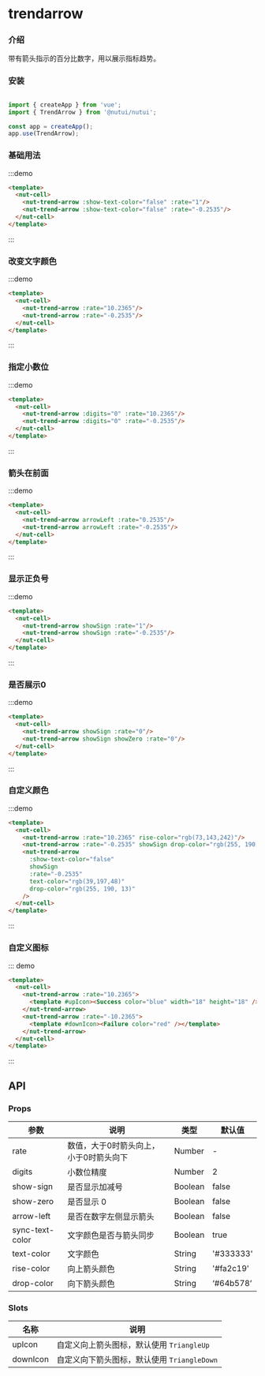# trendarrow 

### 介绍

带有箭头指示的百分比数字，用以展示指标趋势。

### 安装

```javascript

import { createApp } from 'vue';
import { TrendArrow } from '@nutui/nutui';

const app = createApp();
app.use(TrendArrow);

```

### 基础用法

:::demo

```html
<template>
  <nut-cell>
    <nut-trend-arrow :show-text-color="false" :rate="1"/>
    <nut-trend-arrow :show-text-color="false" :rate="-0.2535"/>
  </nut-cell>
</template>
```

:::

### 改变文字颜色

:::demo

```html
<template>
  <nut-cell>
    <nut-trend-arrow :rate="10.2365"/>
    <nut-trend-arrow :rate="-0.2535"/>
  </nut-cell>
</template>
```

:::
### 指定小数位

:::demo

```html
<template>
  <nut-cell>
    <nut-trend-arrow :digits="0" :rate="10.2365"/>
    <nut-trend-arrow :digits="0" :rate="-0.2535"/>
  </nut-cell>
</template>
```

:::
### 箭头在前面

:::demo

```html
<template>
  <nut-cell>
    <nut-trend-arrow arrowLeft :rate="0.2535"/>
    <nut-trend-arrow arrowLeft :rate="-0.2535"/>
  </nut-cell>
</template>
```

:::
### 显示正负号

:::demo

```html
<template>
  <nut-cell>
    <nut-trend-arrow showSign :rate="1"/>
    <nut-trend-arrow showSign :rate="-0.2535"/>
  </nut-cell>
</template>
```

:::
### 是否展示0

:::demo

```html
<template>
  <nut-cell>
    <nut-trend-arrow showSign :rate="0"/>
    <nut-trend-arrow showSign showZero :rate="0"/>
  </nut-cell>
</template>
```

:::
### 自定义颜色

:::demo

```html
<template>
  <nut-cell>
    <nut-trend-arrow :rate="10.2365" rise-color="rgb(73,143,242)"/>
    <nut-trend-arrow :rate="-0.2535" showSign drop-color="rgb(255, 190, 13)"/>
    <nut-trend-arrow
      :show-text-color="false"
      showSign
      :rate="-0.2535"
      text-color="rgb(39,197,48)"
      drop-color="rgb(255, 190, 13)"
    />
  </nut-cell>
</template>
```

:::

### 自定义图标

::: demo

```html
<template>
  <nut-cell>
    <nut-trend-arrow :rate="10.2365">
      <template #upIcon><Success color="blue" width="18" height="18" /></template>
    </nut-trend-arrow>
    <nut-trend-arrow :rate="-10.2365">
      <template #downIcon><Failure color="red" /></template>
    </nut-trend-arrow>
  </nut-cell>
</template>
```

:::
## API

### Props

| 参数         | 说明                             | 类型   | 默认值           |
|--------------|----------------------------------|--------|------------------|
| rate         | 数值，大于0时箭头向上，小于0时箭头向下    | Number | -                |
| digits         | 小数位精度               | Number | 2               |
| show-sign         | 是否显示加减号               | Boolean | false               |
| show-zero         | 是否显示 0               | Boolean | false               |
| arrow-left        | 是否在数字左侧显示箭头     | Boolean | false               |
| sync-text-color   | 文字颜色是否与箭头同步               | Boolean | true   |
| text-color        | 文字颜色               | String | '#333333'               |
| rise-color         | 向上箭头颜色               | String | '#fa2c19'               |
| drop-color         | 向下箭头颜色               | String | ‘#64b578’               |

### Slots

| 名称    | 说明         |
|---------|--------------|
| upIcon | 自定义向上箭头图标，默认使用 `TriangleUp` |
| downIcon | 自定义向下箭头图标，默认使用 `TriangleDown` |
